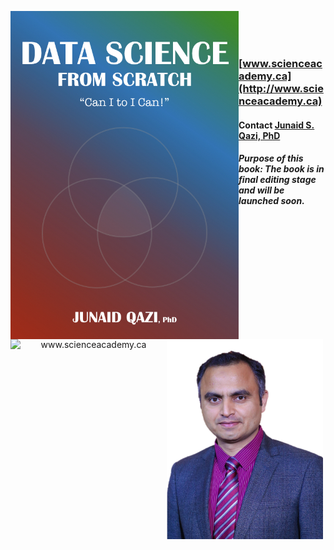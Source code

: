 <p align="center">
  <img src="Book_Cover.jpeg" width="365" align="left">
</p>



<a href='http://www.scienceacademy.ca'>
  <p align="center">
    <img src="http://scienceacademy.ca/wp-content/uploads/2018/12/Logo_SA.png" width="250" align="left" title="www.scienceacademy.ca">
  </p>
</a>
<br><br><br>

### [www.scienceacademy.ca](http://www.scienceacademy.ca)

#### Contact [Junaid S. Qazi, PhD](https://www.linkedin.com/in/jqazi/)

<p align="center">
  <img src="Qazi.png" width="250" align="left">
</p>

##### Purpose of this book: The book is in final editing stage and will be launched soon. 
